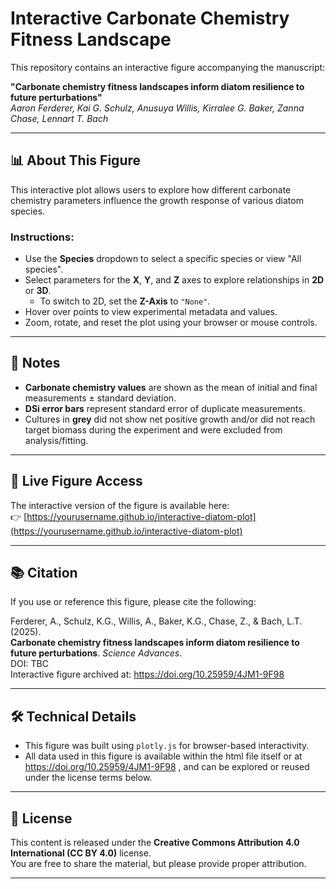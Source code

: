 # Interactive Carbonate Chemistry Fitness Landscape

This repository contains an interactive figure accompanying the manuscript:

**"Carbonate chemistry fitness landscapes inform diatom resilience to future perturbations"**  
*Aaron Ferderer, Kai G. Schulz, Anusuya Willis, Kirralee G. Baker, Zanna Chase, Lennart T. Bach*

---

## 📊 About This Figure

This interactive plot allows users to explore how different carbonate chemistry parameters influence the growth response of various diatom species.

### Instructions:
- Use the **Species** dropdown to select a specific species or view "All species".
- Select parameters for the **X**, **Y**, and **Z** axes to explore relationships in **2D** or **3D**.
  - To switch to 2D, set the **Z-Axis** to `"None"`.
- Hover over points to view experimental metadata and values.
- Zoom, rotate, and reset the plot using your browser or mouse controls.

---

## 📌 Notes

- **Carbonate chemistry values** are shown as the mean of initial and final measurements ± standard deviation.
- **DSi error bars** represent standard error of duplicate measurements.
- Cultures in **grey** did not show net positive growth and/or did not reach target biomass during the experiment and were excluded from analysis/fitting.

---

## 🔗 Live Figure Access

The interactive version of the figure is available here:  
👉 [https://yourusername.github.io/interactive-diatom-plot](https://yourusername.github.io/interactive-diatom-plot)

---

## 📚 Citation

If you use or reference this figure, please cite the following:

Ferderer, A., Schulz, K.G., Willis, A., Baker, K.G., Chase, Z., & Bach, L.T. (2025).  
**Carbonate chemistry fitness landscapes inform diatom resilience to future perturbations**. *Science Advances*.  
DOI: TBC  
Interactive figure archived at: https://doi.org/10.25959/4JM1-9F98 

---

## 🛠 Technical Details

- This figure was built using `plotly.js` for browser-based interactivity.
- All data used in this figure is available within the html file itself or at https://doi.org/10.25959/4JM1-9F98 , and can be explored or reused under the license terms below.

---

## 📄 License

This content is released under the **Creative Commons Attribution 4.0 International (CC BY 4.0)** license.  
You are free to share the material, but please provide proper attribution.

---

